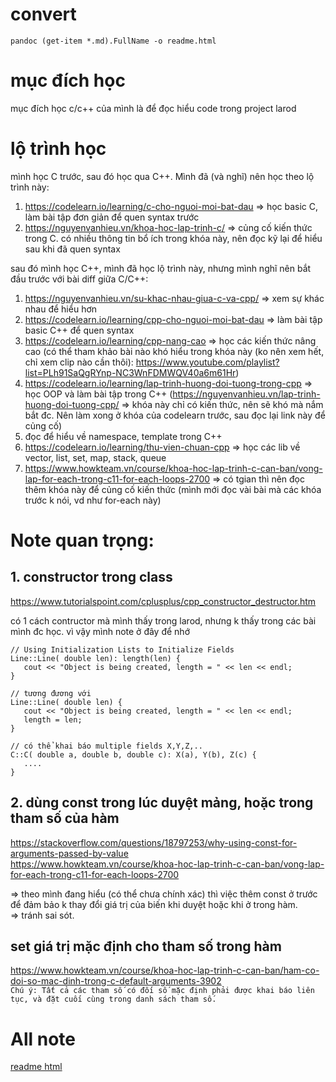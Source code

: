 # convert
```
pandoc (get-item *.md).FullName -o readme.html
```

# mục đích học

mục đích học c/c++ của mình là để đọc hiểu code trong project larod

# lộ trình học
mình học C trước, sau đó học qua C++. Mình đã (và nghĩ) nên học theo lộ trình này:
1. https://codelearn.io/learning/c-cho-nguoi-moi-bat-dau => học basic C, làm bài tập đơn giản để quen syntax trước
2. https://nguyenvanhieu.vn/khoa-hoc-lap-trinh-c/ => củng cố kiến thức trong C. có nhiều thông tin bổ ích trong khóa này, nên đọc kỹ lại để hiểu sau khi đã quen syntax

sau đó mình học C++, mình đã học lộ trình này, nhưng mình nghĩ nên bắt đầu trước với bài diff giữa C/C++:
1. https://nguyenvanhieu.vn/su-khac-nhau-giua-c-va-cpp/ => xem sự khác nhau để hiểu hơn 
2. https://codelearn.io/learning/cpp-cho-nguoi-moi-bat-dau => làm bài tập basic C++ để quen syntax
3. https://codelearn.io/learning/cpp-nang-cao => học các kiến thức nâng cao
(có thể tham khảo bài nào khó hiểu trong khóa này (ko nên xem hết, chỉ xem clip nào cần thôi): https://www.youtube.com/playlist?list=PLh91SaQgRYnp-NC3WnFDMWQV40a6m61Hr)
4. https://codelearn.io/learning/lap-trinh-huong-doi-tuong-trong-cpp => học OOP và làm bài tập trong C++
(https://nguyenvanhieu.vn/lap-trinh-huong-doi-tuong-cpp/ => khóa này chỉ có kiến thức, nên sẽ khó mà nắm bắt đc. Nên làm xong ở khóa của codelearn trước, sau đọc lại link này để củng cố)
5. đọc để hiểu về namespace, template trong C++
6. https://codelearn.io/learning/thu-vien-chuan-cpp => học các lib về vector, list, set, map, stack, queue
7. https://www.howkteam.vn/course/khoa-hoc-lap-trinh-c-can-ban/vong-lap-for-each-trong-c11-for-each-loops-2700 => có tgian thì nên đọc thêm khóa này để củng cố kiến thức (mình mới đọc vài bài mà các khóa trước k nói, vd như for-each này)

# Note quan trọng:

## 1. constructor trong class
https://www.tutorialspoint.com/cplusplus/cpp_constructor_destructor.htm

có 1 cách contructor mà mình thấy trong larod, nhưng k thấy trong các bài mình đc học. vì vậy mình note ở đây để nhớ

```
// Using Initialization Lists to Initialize Fields
Line::Line( double len): length(len) {
   cout << "Object is being created, length = " << len << endl;
}

// tương đương với
Line::Line( double len) {
   cout << "Object is being created, length = " << len << endl;
   length = len;
}

// có thể khai báo multiple fields X,Y,Z,..
C::C( double a, double b, double c): X(a), Y(b), Z(c) {
   ....
}

```

## 2. dùng const trong lúc duyệt mảng, hoặc trong tham số của hàm
https://stackoverflow.com/questions/18797253/why-using-const-for-arguments-passed-by-value  
https://www.howkteam.vn/course/khoa-hoc-lap-trinh-c-can-ban/vong-lap-for-each-trong-c11-for-each-loops-2700

=> theo mình đang hiểu (có thể chưa chính xác) thì việc thêm const ở trước để đảm bảo k thay đổi giá trị của biến khi duyệt hoặc khi ở trong hàm.  
=> tránh sai sót.

## set giá trị mặc định cho tham số trong hàm
https://www.howkteam.vn/course/khoa-hoc-lap-trinh-c-can-ban/ham-co-doi-so-mac-dinh-trong-c-default-arguments-3902  
`Chú ý: Tất cả các tham số có đối số mặc định phải được khai báo liên tục, và đặt cuối cùng trong danh sách tham số.`



# All note
[readme html](readme.html)

